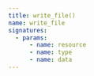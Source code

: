 ```yaml
---
title: write_file()
name: write_file
signatures:
  - params:
      - name: resource
      - name: type
      - name: data
---
```

